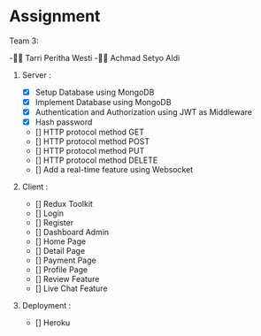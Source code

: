# Assignment

Team 3:

-👩🏻 Tarri Peritha Westi
-🧑🏻 Achmad Setyo Aldi

1. Server :

   - [x] Setup Database using MongoDB
   - [x] Implement Database using MongoDB
   - [x] Authentication and Authorization using JWT as Middleware
   - [x] Hash password
   - [] HTTP protocol method GET
   - [] HTTP protocol method POST
   - [] HTTP protocol method PUT
   - [] HTTP protocol method DELETE
   - [] Add a real-time feature using Websocket

2. Client :

   - [] Redux Toolkit
   - [] Login
   - [] Register
   - [] Dashboard Admin
   - [] Home Page
   - [] Detail Page
   - [] Payment Page
   - [] Profile Page
   - [] Review Feature
   - [] Live Chat Feature

3. Deployment :
   - [] Heroku
